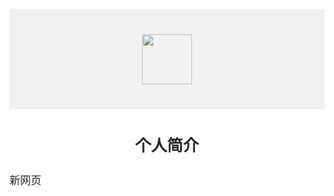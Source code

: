 <html><head><meta http-equiv="Content-Type" content="text/html; charset=UTF-8"></head><body>
    <div style="background-color:#f1f1f1;text-align:center;padding:40px">
        <img src="file:///D:/%E5%89%8D%E7%AB%AF/a.jpg" width="80px" height="80px">
    </div>
    <article style="
        max-width:700px;
        margin: 30px auto;
        color: rgb(36,41,46);
        font-size:17px;
        line-height:1.7;
        text-size-adjust: 100%">
        <h1><center>个人简介</center></h1>
        <p>新网页</p>
        
        
            
</article>
</body></html>
